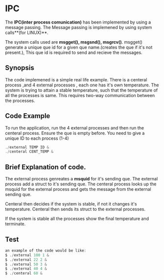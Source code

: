 # IPC
The **IPC(inter process comunication)** has been implemented by using a message passing.
The Message passing is implemened by using system calls**(for LINUX)**.

The system calls used are **msgget(), msgsnd(), msgrcv()**. msgget() generate a unique que id for a given que name.(creates the que if it's not present.), This que id is required to send and recieve the messages.

## Synopsis
The code implemened is a simple real life example. There is a centeral process ,and 4 external processes , each one has it's own temperature.
The system is trying to attain a stable temperature, such that the temperature of all the processes is same. This requires two-way communication between the processes.


## Code Example
To run the application, run the 4 external processes and then run the centeral process. Ensure the que is empty before. You need to give a unique ID to each process (1-4)
```C
./external TEMP ID &
./centeral CENT_TEMP &
````


## Brief Explanation of code.
The external process genreates a **msquid** for it's sending que.
The external process add a struct to it's sending que.
The centeral process looks up the msquid for the external process and gets the message from the external sending que.

Centeral then decides if the system is stable, if not it changes it's temperature.
Centeral then sends its struct to the external processes.

If the system is stable all the processes show the final temperature and terminate.



## Test

```C
an example of the code would be like:
$ ./external 100 1 &
$ ./external 22 2 &
$ ./external 50 3 &
$ ./external 40	4 &
$ ./centeral 60 &
```
